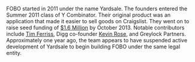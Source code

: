 
FOBO started in 2011 under the name Yardsale. The founders entered the Summer 2011 class of Y Combinator. Their original product was an application that made it easier to sell goods on Craigslist. They went on to raise seed funding of [$1.6 Million](https://angel.co/FOBO) by October 2013. Notable contributors include [Tim Ferriss](http://en.wikipedia.org/wiki/Timothy_Ferriss), Digg co-founder [Kevin Rose](http://en.wikipedia.org/wiki/Kevin_Rose), and Greylock Partners. Approximately one year ago, the team appears to have suspended active development of Yardsale to begin building FOBO under the same legal entity. 
